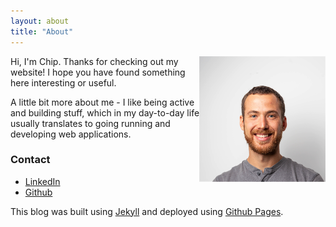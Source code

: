 ```yaml
---
layout: about
title: "About"
---
```


<img src="/images/faithlife_profile.png" width="40%" align="right"/>
Hi, I'm Chip. Thanks for checking out my website! I hope you have found
something here interesting or useful.

A little bit more about me - I like being active and building
stuff, which in my day-to-day life usually translates to going running and
developing web applications.


### Contact

* <a href="http://www.linkedin.com/pub/chip-jackson/66/967/675/">LinkedIn</a>
* <a href="https://github.com/chipjacks">Github</a>

This blog was built using <a href="http://jekyllrb.com/">Jekyll</a> and
deployed using <a href="http://pages.github.com/">Github Pages</a>.


